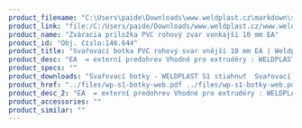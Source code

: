 ```yaml
---
product_filename: "C:\Users\paide\Downloads\www.weldplast.cz\markdown\svarovaci-botka-pvc-rohovy-svar-vnejsi-10-mm-ea.md"
product_link: "file:/C:/Users/paide/Downloads/www.weldplast.cz/www.weldplast.cz/sk/svarovaci-botka-pvc-rohovy-svar-vnejsi-10-mm-ea"
product_name: "Zváracia príložka PVC rohový zvar vonkajší 10 mm EA"
product_id: "Obj. číslo:146.644"
product_title: "Svařovací botka PVC rohový svar vnější 10 mm EA | Weldplast"
product_desc: "EA  = externí predohrev Vhodné pro extrudéry : WELDPLAST S2 PVCWELDPLAST S1WELDPLAST S4WELDPLAST S6"
product_specs: ""
product_downloads: "Svařovací botky - WELDPLAST S1 stiahnuť  Svařovací botky - FUSION 2/3/3C WELDPLAST S2 stiahnuť  Svařovací botky - WELDPLAST S2 PVC S4 S6 stiahnuť"
product_href: "../files/wp-s1-botky-web.pdf ../files/wp-s1-botky-web.pdf ../files/prehled-botek-fusion-2-3-3c-weldplast-s21.pdf ../files/prehled-botek-fusion-2-3-3c-weldplast-s21.pdf ../files/prehled-botek-weldplast-s2pvc-s4-s62.pdf ../files/prehled-botek-weldplast-s2pvc-s4-s62.pdf"
product_desc_2: "EA  = externí predohrev Vhodné pro extrudéry : WELDPLAST S2 PVCWELDPLAST S1WELDPLAST S4WELDPLAST S6"
product_accessories: ""
product_similar: ""
---
```

